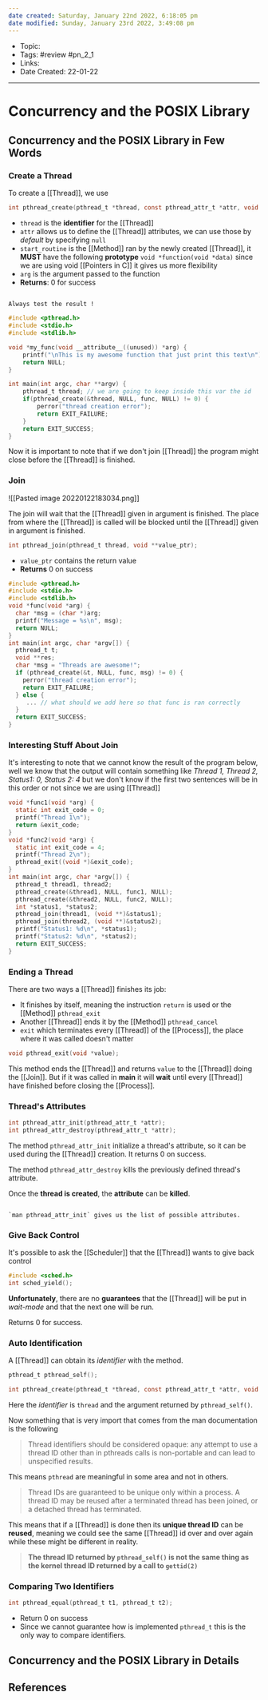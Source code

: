 ```yaml
---
date created: Saturday, January 22nd 2022, 6:18:05 pm
date modified: Sunday, January 23rd 2022, 3:49:08 pm
---
```


- Topic:
- Tags: #review #pn_2_1
- Links:
- Date Created: 22-01-22

---

# Concurrency and the POSIX Library

## Concurrency and the POSIX Library in Few Words

### Create a Thread

To create a [[Thread]], we use

```c
int pthread_create(pthread_t *thread, const pthread_attr_t *attr, void *(*start_routine) (void *), void *arg);
```

- `thread` is the **identifier** for the [[Thread]]
- `attr` allows us to define the [[Thread]] attributes, we can use those by *default* by specifying `null`
- `start_routine` is the [[Method]] ran by the newly created [[Thread]], it **MUST** have the following **prototype** `void *function(void *data)` since we are using void [[Pointers in C]] it gives us more flexibility
- `arg` is the argument passed to the function
- **Returns**: 0 for success

```ad-warning

Always test the result !

```

```c
#include <pthread.h>
#include <stdio.h>
#include <stdlib.h>

void *my_func(void __attribute__((unused)) *arg) {
	printf("\nThis is my awesome function that just print this text\n");
	return NULL;
}

int main(int argc, char **argv) {
	pthread_t thread; // we are going to keep inside this var the id
	if(pthread_create(&thread, NULL, func, NULL) != 0) {
		perror("thread creation error");
		return EXIT_FAILURE;
	}
	return EXIT_SUCCESS;
}
```

Now it is important to note that if we don't join [[Thread]] the program might close before the [[Thread]] is finished.

### Join

![[Pasted image 20220122183034.png]]

The join will wait that the [[Thread]] given in argument is finished. The place from where the [[Thread]] is called will be blocked until the [[Thread]] given in argument is finished.

```c
int pthread_join(pthread_t thread, void **value_ptr);
```

- `value_ptr` contains the return value
- **Returns** 0 on success

```c
#include <pthread.h>
#include <stdio.h>
#include <stdlib.h>
void *func(void *arg) {
  char *msg = (char *)arg;
  printf("Message = %s\n", msg);
  return NULL;
}
int main(int argc, char *argv[]) {
  pthread_t t;
  void **res;
  char *msg = "Threads are awesome!";
  if (pthread_create(&t, NULL, func, msg) != 0) {
    perror("thread creation error");
    return EXIT_FAILURE;
  } else {
	 ... // what should we add here so that func is ran correctly
  }
  return EXIT_SUCCESS;
}

```

### Interesting Stuff About Join

It's interesting to note that we cannot know the result of the program below, well we know that the output will contain something like *Thread 1, Thread 2, Status1: 0, Status 2: 4* but we don't know if the first two sentences will be in this order or not since we are using [[Thread]]

```c
void *func1(void *arg) {
  static int exit_code = 0;
  printf("Thread 1\n");
  return &exit_code;
}
void *func2(void *arg) {
  static int exit_code = 4;
  printf("Thread 2\n");
  pthread_exit((void *)&exit_code);
}
int main(int argc, char *argv[]) {
  pthread_t thread1, thread2;
  pthread_create(&thread1, NULL, func1, NULL);
  pthread_create(&thread2, NULL, func2, NULL);
  int *status1, *status2;
  pthread_join(thread1, (void **)&status1);
  pthread_join(thread2, (void **)&status2);
  printf("Status1: %d\n", *status1);
  printf("Status2: %d\n", *status2);
  return EXIT_SUCCESS;
}

```

### Ending a Thread

There are two ways a [[Thread]] finishes its job:

- It finishes by itself, meaning the instruction `return` is used or the [[Method]] `pthread_exit`
- Another [[Thread]] ends it by the [[Method]] `pthread_cancel`
- `exit` which terminates every [[Thread]] of the [[Process]], the place where it was called doesn't matter

```c
void pthread_exit(void *value);
```

This method ends the [[Thread]] and returns `value` to the [[Thread]] doing the [[Join]]. But if it was called in **main** it will **wait** until every [[Thread]] have finished before closing the [[Process]].

### Thread's Attributes

```c
int pthread_attr_init(pthread_attr_t *attr);
int pthread_attr_destroy(pthread_attr_t *attr);
```

The method `pthread_attr_init` initialize a thread's attribute, so it can be used during the [[Thread]] creation. It returns 0 on success.

The method `pthread_attr_destroy` kills the previously defined thread's attribute.

Once the **thread is created**, the **attribute** can be **killed**.

```ad-note

`man pthread_attr_init` gives us the list of possible attributes.

```

### Give Back Control

It's possible to ask the [[Scheduler]] that the [[Thread]] wants to give back control

```c
#include <sched.h>
int sched_yield();
```

**Unfortunately**, there are no **guarantees** that the [[Thread]] will be put in *wait-mode* and that the next one will be run.

Returns 0 for success.

### Auto Identification

A [[Thread]] can obtain its *identifier* with the method.

```c
pthread_t pthread_self();
```

```c
int pthread_create(pthread_t *thread, const pthread_attr_t *attr, void *(*start_routine) (void *), void *arg);
```

Here the *identifier* is `thread` and the argument returned by `pthread_self()`.

Now something that is very import that comes from the man documentation is the following

> Thread identifiers should be considered opaque: any attempt to use a thread ID other than in pthreads calls is non-portable and can lead to unspecified results.

This means `pthread` are meaningful in some area and not in others.

> Thread IDs are guaranteed to be unique only within a process. A thread ID may be reused after a terminated thread has been joined, or a detached thread has terminated.

This means that if a [[Thread]] is done then its **unique thread ID** can be **reused**, meaning we could see the same [[Thread]] id over and over again while these might be different in reality.

> **The thread ID returned by `pthread_self()` is not the same thing as the kernel thread ID returned by a call to `gettid(2)`**

### Comparing Two Identifiers

```c
int pthread_equal(pthread_t t1, pthread_t t2);
```

- Return 0 on success
- Since we cannot guarantee how is implemented `pthread_t` this is the only way to compare identifiers.

## Concurrency and the POSIX Library in Details

## References
